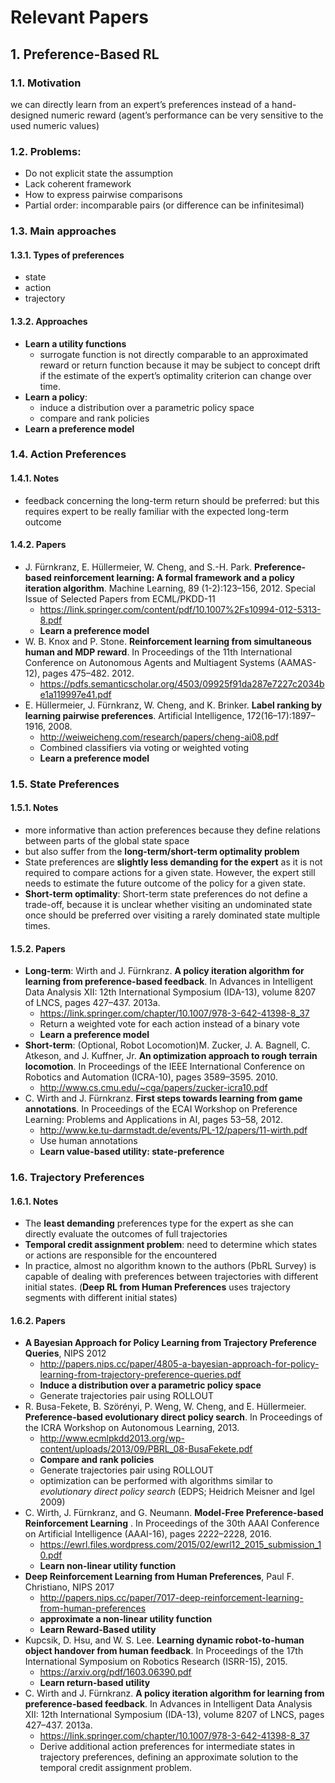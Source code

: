 # Relevant Papers

## 1. Preference-Based RL

### 1.1. Motivation
we can directly learn from an expert’s preferences instead of a hand-designed numeric reward (agent’s performance can be very sensitive to the used numeric values)

### 1.2. Problems:
-   Do not explicit state the assumption
-   Lack coherent framework
-   How to express pairwise comparisons
-   Partial order: incomparable pairs (or difference can be infinitesimal)

### 1.3. Main approaches

#### 1.3.1. Types of preferences
- state
- action
- trajectory

#### 1.3.2. Approaches
- **Learn a utility functions**
	- surrogate function is not directly comparable to an approximated reward or return function because it may be subject to concept drift if the estimate of the expert’s optimality criterion can change over time. 
- **Learn a policy**: 
	- induce a distribution over a parametric policy space
	- compare and rank policies
- **Learn a preference model**
   
### 1.4. Action Preferences
#### 1.4.1. Notes
- feedback concerning the long-term return should be preferred: but this requires expert to be really familiar with the expected long-term outcome

#### 1.4.2. Papers
- J. Fürnkranz, E. Hüllermeier, W. Cheng, and S.-H. Park. **Preference-based reinforcement learning: A formal framework and a policy iteration algorithm**. Machine Learning, 89 (1-2):123–156, 2012. Special Issue of Selected Papers from ECML/PKDD-11
	- https://link.springer.com/content/pdf/10.1007%2Fs10994-012-5313-8.pdf
	- **Learn a preference model**
- W. B. Knox and P. Stone. **Reinforcement learning from simultaneous human and MDP reward**. In Proceedings of the 11th International Conference on Autonomous Agents and Multiagent Systems (AAMAS-12), pages 475–482. 2012.
	- https://pdfs.semanticscholar.org/4503/09925f91da287e7227c2034be1a119997e41.pdf
- E. Hüllermeier, J. Fürnkranz, W. Cheng, and K. Brinker. **Label ranking by learning pairwise preferences**. Artificial Intelligence, 172(16–17):1897–1916, 2008.
	- http://weiweicheng.com/research/papers/cheng-ai08.pdf
	- Combined classifiers via voting or weighted voting
	- **Learn a preference model**

### 1.5. State Preferences
#### 1.5.1. Notes
- more informative than action preferences because they define relations between parts of the global state space
- but also suffer from the **long-term/short-term optimality problem**
- State preferences are **slightly less demanding for the expert** as it is not required to compare actions for a given state. However, the expert still needs to estimate the future outcome of the policy for a given state.
- **Short-term optimality**: Short-term state preferences do not define a trade-off, because it is unclear whether visiting an undominated state once should be preferred over visiting a rarely dominated state multiple times.

#### 1.5.2. Papers
- **Long-term**: Wirth and J. Fürnkranz. **A policy iteration algorithm for learning from preference-based feedback**. In Advances in Intelligent Data Analysis XII: 12th International Symposium (IDA-13), volume 8207 of LNCS, pages 427–437. 2013a.
	- https://link.springer.com/chapter/10.1007/978-3-642-41398-8_37
	- Return a weighted vote for each action instead of a binary vote
	- **Learn a preference model**
- **Short-term**: (Optional, Robot Locomotion)M. Zucker, J. A. Bagnell, C. Atkeson, and J. Kuffner, Jr. **An optimization approach to rough terrain locomotion**. In Proceedings of the IEEE International Conference on Robotics and Automation (ICRA-10), pages 3589–3595. 2010.
	- http://www.cs.cmu.edu/~cga/papers/zucker-icra10.pdf
- C. Wirth and J. Fürnkranz. **First steps towards learning from game annotations**. In Proceedings of the ECAI Workshop on Preference Learning: Problems and Applications in AI, pages 53–58, 2012.
	- http://www.ke.tu-darmstadt.de/events/PL-12/papers/11-wirth.pdf
	- Use human annotations
	- **Learn value-based utility: state-preference**


### 1.6. Trajectory Preferences
#### 1.6.1. Notes
- The **least demanding** preferences type for the expert as she can directly evaluate the outcomes of full trajectories
- **Temporal credit assignment problem**: need to determine which states or actions are responsible for the encountered 
- In practice, almost no algorithm known to the authors (PbRL Survey) is capable of dealing with preferences between trajectories with different initial states. (**Deep RL from Human Preferences** uses trajectory segments with different initial states)

#### 1.6.2. Papers
- **A Bayesian Approach for Policy Learning from Trajectory Preference Queries**, NIPS 2012
	- http://papers.nips.cc/paper/4805-a-bayesian-approach-for-policy-learning-from-trajectory-preference-queries.pdf
	- **Induce a distribution over a parametric policy space**
	- Generate trajectories pair using ROLLOUT
- R. Busa-Fekete, B. Szörényi, P. Weng, W. Cheng, and E. Hüllermeier. **Preference-based evolutionary direct policy search**. In Proceedings of the ICRA Workshop on Autonomous Learning, 2013.
	- http://www.ecmlpkdd2013.org/wp-content/uploads/2013/09/PBRL_08-BusaFekete.pdf
	- **Compare and rank policies**
	- Generate trajectories pair using ROLLOUT
	- optimization can be performed with algorithms similar to *evolutionary direct policy search* (EDPS; Heidrich Meisner and Igel 2009)
- C. Wirth, J. Fürnkranz, and G. Neumann. **Model-Free Preference-based Reinforcement Learning** . In Proceedings of the 30th AAAI Conference on Artificial Intelligence (AAAI-16), pages 2222–2228, 2016.
	- https://ewrl.files.wordpress.com/2015/02/ewrl12_2015_submission_10.pdf
	- **Learn non-linear utility function**
- **Deep Reinforcement Learning from Human Preferences**, Paul F. Christiano, NIPS 2017
	- http://papers.nips.cc/paper/7017-deep-reinforcement-learning-from-human-preferences
	- **approximate a non-linear utility function**
	- **Learn Reward-Based utility**
- Kupcsik, D. Hsu, and W. S. Lee. **Learning dynamic robot-to-human object handover from human feedback**. In Proceedings of the 17th International Symposium on Robotics Research (ISRR-15), 2015.
	- https://arxiv.org/pdf/1603.06390.pdf
	- **Learn return-based utility**
- C. Wirth and J. Fürnkranz. **A policy iteration algorithm for learning from preference-based feedback**. In Advances in Intelligent Data Analysis XII: 12th International Symposium (IDA-13), volume 8207 of LNCS, pages 427–437. 2013a.
	- https://link.springer.com/chapter/10.1007/978-3-642-41398-8_37
	- Derive additional action preferences for intermediate states in trajectory preferences, defining an approximate solution to the temporal credit assignment problem.
